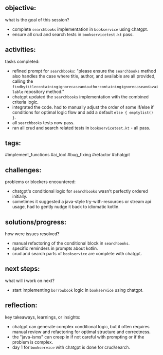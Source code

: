 ## objective:
what is the goal of this session?
- complete `searchbooks` implementation in `bookservice` using chatgpt.
- ensure all crud and search tests in `bookservicetest.kt` pass.

## activities:
tasks completed:
- refined prompt for `searchbooks`: "please ensure the `searchbooks` method also handles the case where title, author, and available are all provided, calling the `findbytitlecontainingignorecaseandauthorcontainingignorecaseandavailable` repository method."
- chatgpt updated the `searchbooks` implementation with the combined criteria logic.
- integrated the code. had to manually adjust the order of some if/else if conditions for optimal logic flow and add a default `else { emptylist() }`.
- all `searchbooks` tests now pass.
- ran all crud and search related tests in `bookservicetest.kt` - all pass.

## tags:
 #implement_functions #ai_tool #bug_fixing #refactor #chatgpt

## challenges:
problems or blockers encountered: 
- chatgpt's conditional logic for `searchbooks` wasn't perfectly ordered initially.
- sometimes it suggested a java-style try-with-resources or stream api usage, had to gently nudge it back to idiomatic kotlin.

## solutions/progress:
how were issues resolved?
- manual refactoring of the conditional block in `searchbooks`.
- specific reminders in prompts about kotlin.
- crud and search parts of `bookservice` are complete with chatgpt.

## next steps:
what will i work on next?
- start implementing `borrowbook` logic in `bookservice` using chatgpt.

## reflection:
key takeaways, learnings, or insights:
- chatgpt can generate complex conditional logic, but it often requires manual review and refactoring for optimal structure and correctness.
- the "java-isms" can creep in if not careful with prompting or if the problem is complex.
- day 1 for `bookservice` with chatgpt is done for crud/search.
